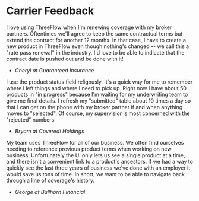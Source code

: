 # Carrier Feedback

I love using ThreeFlow when I'm renewing coverage with my broker partners. Oftentimes we'll agree to keep the same contractual terms but extend the contract for another 12 months.  In that case, I have to create a new product in ThreeFlow even though nothing's changed -- we call this a "rate pass renewal" in the industry.  I'd love to be able to indicate that the contract date is pushed out and be done with it!
- *Cheryl at Guaranteed Insurance*

I use the product status field religously. It's a quick way for me to remember where I left things and where I need to pick up. Right now I have about 50 products in "in progress" because I'm waiting for my underwriting team to give me final details.  I refresh my "submitted" table about 10 times a day so that I can get on the phone with my broker partner if and when anything moves to "selected".  Of course, my supervisior is most concerned with the "rejected" numbers.
- *Bryam at Covered! Holdings*

My team uses ThreeFlow for all of our business.  We often find ourselves needing to reference previous product terms when working on new business.  Unfortunately the UI only lets us see a single product at a time, and there isn't a convenient link to a product's ancestors.  If we had a way to quickly see the last three years of business we've done with an employer it would save us tons of time.  In short, we want to be able to navigate back through a line of coverage's history.
- *George at Bullhorn Financial*